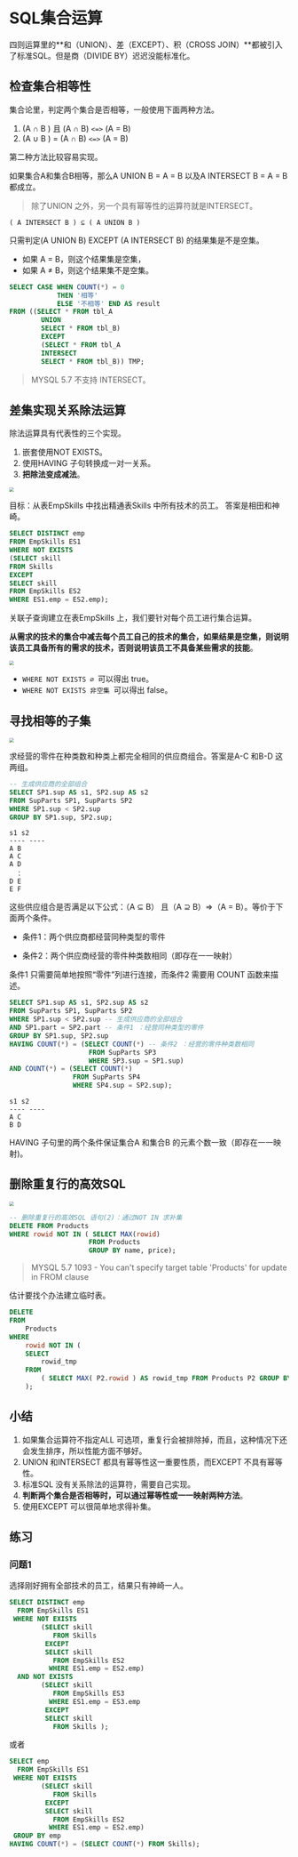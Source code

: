 # SQL集合运算

四则运算里的**和（UNION）、差（EXCEPT）、积（CROSS JOIN）**都被引入了标准SQL。但是商（DIVIDE BY）迟迟没能标准化。

## 检查集合相等性

集合论里，判定两个集合是否相等，一般使用下面两种方法。
1. (A
∩
B ) 且 (A
∩
B) `<=>` (A = B)
2. (A ∪ B ) = (A ∩ B) `<=>` (A = B)

第二种方法比较容易实现。

如果集合A和集合B相等，那么A UNION B = A = B 以及A INTERSECT
B = A = B 都成立。

> 除了UNION 之外，另一个具有幂等性的运算符就是INTERSECT。

```
( A INTERSECT B ) ⊆ ( A UNION B )
```

只需判定(A UNION B) EXCEPT (A INTERSECT B) 的结果集是不是空集。

- 如果 A = B，则这个结果集是空集，
- 如果 A ≠ B，则这个结果集不是空集。

```sql
SELECT CASE WHEN COUNT(*) = 0
            THEN '相等'
            ELSE '不相等' END AS result
FROM ((SELECT * FROM tbl_A
        UNION
        SELECT * FROM tbl_B)
        EXCEPT
        (SELECT * FROM tbl_A
        INTERSECT
        SELECT * FROM tbl_B)) TMP;
```

> MYSQL 5.7 不支持 INTERSECT。

## 差集实现关系除法运算

除法运算具有代表性的三个实现。
1. 嵌套使用NOT EXISTS。
2. 使用HAVING 子句转换成一对一关系。
3. **把除法变成减法**。

<img src="assets/Skills-and-EmpSkills.PNG" style="zoom:50%;" />

目标：从表EmpSkills 中找出精通表Skills 中所有技术的员工。
答案是相田和神崎。

```sql
SELECT DISTINCT emp
FROM EmpSkills ES1
WHERE NOT EXISTS
(SELECT skill
FROM Skills
EXCEPT
SELECT skill
FROM EmpSkills ES2
WHERE ES1.emp = ES2.emp);
```

关联子查询建立在表EmpSkills 上，我们要针对每个员工进行集合运算。

**从需求的技术的集合中减去每个员工自己的技术的集合，如果结果是空集，则说明该员工具备所有的需求的技术，否则说明该员工不具备某些需求的技能**。

<img src="assets/Subtraction.PNG" style="zoom:50%;" />

- `WHERE NOT EXISTS ∅ `可以得出 true。
- `WHERE NOT EXISTS 非空集 `可以得出 false。

## 寻找相等的子集

<img src="assets/SubParts.PNG" style="zoom:50%;" />

求经营的零件在种类数和种类上都完全相同的供应商组合。答案是A-C 和B-D 这两组。

```sql
-- 生成供应商的全部组合
SELECT SP1.sup AS s1, SP2.sup AS s2
FROM SupParts SP1, SupParts SP2
WHERE SP1.sup < SP2.sup
GROUP BY SP1.sup, SP2.sup;
```

```
s1 s2
---- ----
A B
A C
A D
　：
D E
E F
```

这些供应组合是否满足以下公式：（A  ⊆  B）
且（A  ⊇ B）=>（A = B）。等价于下面两个条件。

- 条件1：两个供应商都经营同种类型的零件
  
- 条件2：两个供应商经营的零件种类数相同（即存在一一映射）

条件1 只需要简单地按照“零件”列进行连接，而条件2 需要用
COUNT 函数来描述。

```sql
SELECT SP1.sup AS s1, SP2.sup AS s2
FROM SupParts SP1, SupParts SP2
WHERE SP1.sup < SP2.sup -- 生成供应商的全部组合
AND SP1.part = SP2.part -- 条件1 ：经营同种类型的零件
GROUP BY SP1.sup, SP2.sup
HAVING COUNT(*) = (SELECT COUNT(*) -- 条件2 ：经营的零件种类数相同
                    FROM SupParts SP3
                    WHERE SP3.sup = SP1.sup)
AND COUNT(*) = (SELECT COUNT(*)
                FROM SupParts SP4
                WHERE SP4.sup = SP2.sup);
```

```
s1 s2
---- ----
A C
B D
```

HAVING 子句里的两个条件保证集合A 和集合B 的元素个数一致（即存在一一映射)。

## 删除重复行的高效SQL

<img src="assets/rowsid.PNG" style="zoom:50%;" />

```sql
-- 删除重复行的高效SQL 语句(2)：通过NOT IN 求补集
DELETE FROM Products
WHERE rowid NOT IN ( SELECT MAX(rowid)
                    FROM Products
                    GROUP BY name, price);
```

> MYSQL 5.7 1093 - You can't specify target table 'Products' for update in FROM clause

估计要找个办法建立临时表。

```sql
DELETE 
FROM
	Products 
WHERE
	rowid NOT IN (
	SELECT
		rowid_tmp 
	FROM
		( SELECT MAX( P2.rowid ) AS rowid_tmp FROM Products P2 GROUP BY P2.NAME, P2.price ) TMP 
	);
```

## 小结

1. 如果集合运算符不指定ALL 可选项，重复行会被排除掉，而且，这种情况下还会发生排序，所以性能方面不够好。
2. UNION 和INTERSECT 都具有幂等性这一重要性质，而EXCEPT 不具有幂等性。
3. 标准SQL 没有关系除法的运算符，需要自己实现。
4. **判断两个集合是否相等时，可以通过幂等性或一一映射两种方法**。
5. 使用EXCEPT 可以很简单地求得补集。

## 练习

### 问题1

选择刚好拥有全部技术的员工，结果只有神崎一人。

```sql
SELECT DISTINCT emp
  FROM EmpSkills ES1
 WHERE NOT EXISTS
        (SELECT skill
           FROM Skills
         EXCEPT
         SELECT skill
           FROM EmpSkills ES2
          WHERE ES1.emp = ES2.emp)
  AND NOT EXISTS
        (SELECT skill
           FROM EmpSkills ES3
          WHERE ES1.emp = ES3.emp
         EXCEPT
         SELECT skill
           FROM Skills );
```

或者

```sql
SELECT emp
  FROM EmpSkills ES1
 WHERE NOT EXISTS
        (SELECT skill
           FROM Skills
         EXCEPT
         SELECT skill
           FROM EmpSkills ES2
          WHERE ES1.emp = ES2.emp)
 GROUP BY emp
HAVING COUNT(*) = (SELECT COUNT(*) FROM Skills);
```


